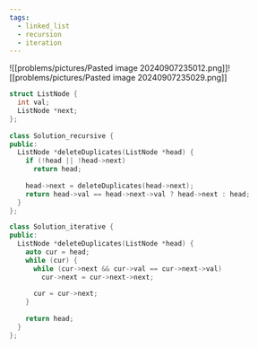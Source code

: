 ```yaml
---
tags:
  - linked_list
  - recursion
  - iteration
---
```



![[problems/pictures/Pasted image 20240907235012.png]]![[problems/pictures/Pasted image 20240907235029.png]]

```c++
struct ListNode {  
  int val;  
  ListNode *next;  
};  
  
class Solution_recursive {  
public:  
  ListNode *deleteDuplicates(ListNode *head) {  
    if (!head || !head->next)  
      return head;  
  
    head->next = deleteDuplicates(head->next);  
    return head->val == head->next->val ? head->next : head;  
  }  
};
```


```c++
class Solution_iterative {  
public:  
  ListNode *deleteDuplicates(ListNode *head) {  
    auto cur = head;  
    while (cur) {  
      while (cur->next && cur->val == cur->next->val)  
        cur->next = cur->next->next;  
  
      cur = cur->next;  
    }  
  
    return head;  
  }  
};
```